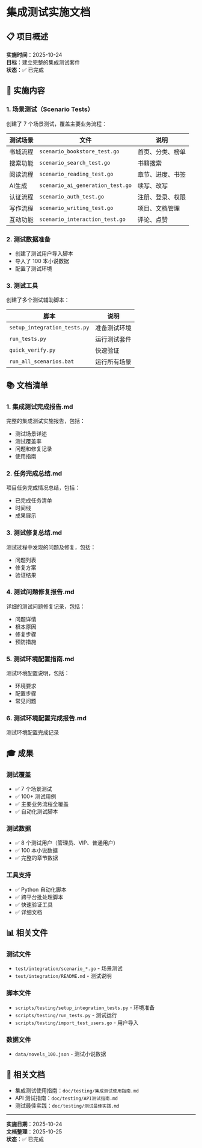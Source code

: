 # 集成测试实施文档

## 📋 项目概述

**实施时间**：2025-10-24  
**目标**：建立完整的集成测试套件  
**状态**：✅ 已完成

## 🎯 实施内容

### 1. 场景测试（Scenario Tests）

创建了 7 个场景测试，覆盖主要业务流程：

| 测试场景 | 文件 | 说明 |
|---------|------|------|
| 书城流程 | `scenario_bookstore_test.go` | 首页、分类、榜单 |
| 搜索功能 | `scenario_search_test.go` | 书籍搜索 |
| 阅读流程 | `scenario_reading_test.go` | 章节、进度、书签 |
| AI生成 | `scenario_ai_generation_test.go` | 续写、改写 |
| 认证流程 | `scenario_auth_test.go` | 注册、登录、权限 |
| 写作流程 | `scenario_writing_test.go` | 项目、文档管理 |
| 互动功能 | `scenario_interaction_test.go` | 评论、点赞 |

### 2. 测试数据准备

- 创建了测试用户导入脚本
- 导入了 100 本小说数据
- 配置了测试环境

### 3. 测试工具

创建了多个测试辅助脚本：

| 脚本 | 说明 |
|------|------|
| `setup_integration_tests.py` | 准备测试环境 |
| `run_tests.py` | 运行测试套件 |
| `quick_verify.py` | 快速验证 |
| `run_all_scenarios.bat` | 运行所有场景 |

## 📚 文档清单

### 1. 集成测试完成报告.md
完整的集成测试实施报告，包括：
- 测试场景详述
- 测试覆盖率
- 问题和修复记录
- 使用指南

### 2. 任务完成总结.md
项目任务完成情况总结，包括：
- 已完成任务清单
- 时间线
- 成果展示

### 3. 测试修复总结.md
测试过程中发现的问题及修复，包括：
- 问题列表
- 修复方案
- 验证结果

### 4. 测试问题修复报告.md
详细的测试问题修复记录，包括：
- 问题详情
- 根本原因
- 修复步骤
- 预防措施

### 5. 测试环境配置指南.md
测试环境配置说明，包括：
- 环境要求
- 配置步骤
- 常见问题

### 6. 测试环境配置完成报告.md
测试环境配置完成记录

## 🎓 成果

### 测试覆盖

- ✅ 7 个场景测试
- ✅ 100+ 测试用例
- ✅ 主要业务流程全覆盖
- ✅ 自动化测试脚本

### 测试数据

- ✅ 8 个测试用户（管理员、VIP、普通用户）
- ✅ 100 本小说数据
- ✅ 完整的章节数据

### 工具支持

- ✅ Python 自动化脚本
- ✅ 跨平台批处理脚本
- ✅ 快速验证工具
- ✅ 详细文档

## 📊 相关文件

### 测试文件

- `test/integration/scenario_*.go` - 场景测试
- `test/integration/README.md` - 测试说明

### 脚本文件

- `scripts/testing/setup_integration_tests.py` - 环境准备
- `scripts/testing/run_tests.py` - 测试运行
- `scripts/testing/import_test_users.go` - 用户导入

### 数据文件

- `data/novels_100.json` - 测试小说数据

## 🔗 相关文档

- 集成测试使用指南：`doc/testing/集成测试使用指南.md`
- API 测试指南：`doc/testing/API测试指南.md`
- 测试最佳实践：`doc/testing/测试最佳实践.md`

---

**实施日期**：2025-10-24  
**文档整理**：2025-10-25  
**状态**：✅ 已完成

